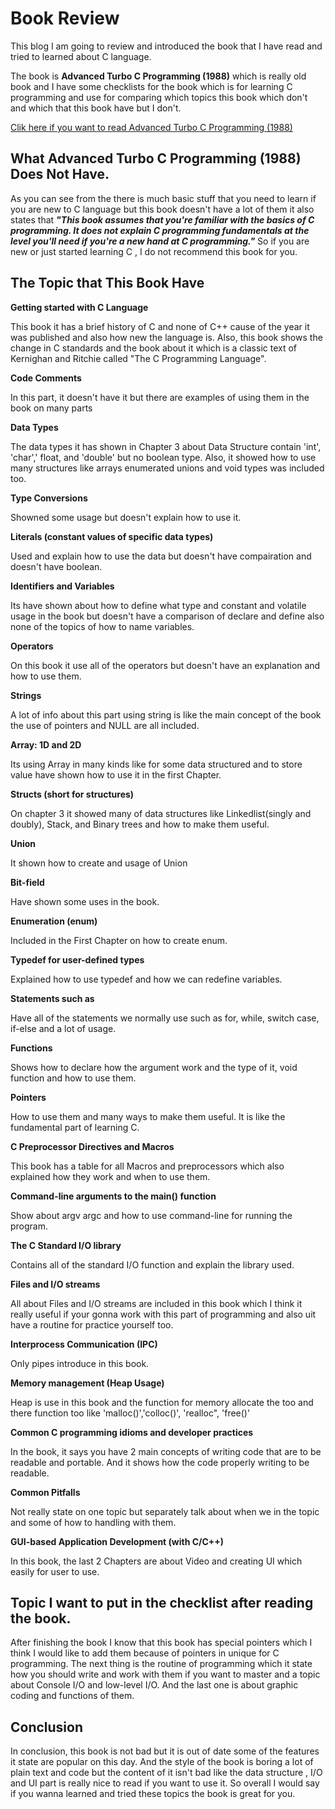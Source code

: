 # Book Review

This blog I am going to review and introduced the book that I have read and tried to  learned about C language.

The book is **Advanced Turbo C Programming (1988)** which is really old book and I have some checklists for the book which is for learning C programming and use for comparing which topics this book which don't and which that this book have but I don't.

 [Clik here if you want to read Advanced Turbo C Programming (1988) ](https://www.sciencedirect.com/book/9780127426891/advanced-turbo-c-programming)

## What Advanced Turbo C Programming (1988) Does Not Have.
  As you can see from the there is much basic stuff that you need to learn if you are new to C language but this book doesn't have a lot of them it also states that ***"This book assumes that you're familiar with the basics of C programming. It does not explain C programming fundamentals at the level you'll need if you're a new hand at C programming."*** So if you are new or just started learning C , I do not recommend this book for you.

## The Topic that This Book Have

**Getting started with C Language**

  This book it has a brief history of C and none of C++ cause of the year it was published and also how new the language is. Also, this book shows the change in C standards and the book about it which is a classic text of Kernighan and Ritchie called "The C Programming Language".

**Code Comments**

  In this part, it doesn't have it but there are examples of using them in the book on many parts

  **Data Types**

  The data types it has shown in Chapter 3 about Data Structure contain 'int', 'char',' float, and 'double' but no boolean type. Also, it showed how to use many structures like arrays enumerated unions and void types was included too.

  **Type Conversions**

  Showned some usage but doesn't explain how to use it.
  
  **Literals (constant values of specific data types)**

  Used and explain how to use the data but doesn't have compairation and doesn't have boolean.

  **Identifiers and Variables**

  Its have shown about how to define what type and constant and volatile usage in the book but doesn't have a comparison of declare and define also none of the topics of how to name variables.

  **Operators**

  On this book it use all of the operators but doesn't have an explanation and how to use them.

  **Strings**

  A lot of info about this part using string is like the main concept of the book the use of pointers and NULL are all included.
  
  **Array: 1D and 2D**

  Its using Array in many kinds like for some data structured and to store value have shown how to use it in the first Chapter.
  
  **Structs (short for structures)**
  
  On chapter 3 it showed many of data structures like Linkedlist(singly and doubly), Stack, and Binary trees and how to make them useful.

  **Union**
  
  It shown how to create and usage of Union

  **Bit-field**

  Have shown some uses in the book.

  **Enumeration (enum)**
 
  Included in the First Chapter on how to create enum.

  **Typedef for user-defined types**

  Explained how to use typedef and how we can redefine variables.
  
  **Statements such as**

  Have all of the statements we normally use such as for, while, switch case, if-else and a lot of usage.
  
  **Functions**

  Shows how to declare how the argument work and the type of it, void function and how to use them.
  
  **Pointers**
  
  How to use them and many ways to make them useful. It is like the fundamental part of learning C.

  **C Preprocessor Directives and Macros**

  This book has a table for all Macros and preprocessors which also explained how they work and when to use them.
  

  **Command-line arguments to the main() function**

  Show about argv argc and how to use command-line for running the program.

  **The C Standard I/O library**

  Contains all of the standard I/O function and explain the library used.
  
  **Files and I/O streams**

  All about Files and I/O streams are included in this book which I think it really useful if your gonna work with this part of programming and also uit have a routine for practice yourself too.



  **Interprocess Communication (IPC)**

  Only pipes introduce in this book.


  **Memory management (Heap Usage)**

  Heap is use in this book and the function for memory allocate the too and there function too like 'malloc()','colloc()', 'realloc", 'free()'

  **Common C programming idioms and developer practices**

  In the book, it says you have 2 main concepts of writing code that are to be readable and portable. And it shows how the code properly writing to be readable.
  
  **Common Pitfalls**

  Not really state on one topic but separately talk about when we in the topic and some of how to handling with them.
  
 **GUI-based Application Development (with C/C++)**
  
  In this book, the last 2 Chapters are about Video and creating UI which easily for user to use.

## Topic I want to put in the checklist after reading the book.

After finishing the book I know that this book has special pointers which I think I would like to add them because of pointers in unique for C programming. The next thing is the routine of programming which it state how you should write and work with them if you want to master and a topic about Console I/O and low-level I/O. And the last one is about graphic coding and functions of them.

## Conclusion

In conclusion, this book is not bad but it is out of date some of the features it state are popular on this day. And the style of the book is boring a lot of plain text and code but the content of it isn't bad like the data structure , I/O and UI part is really nice to read if you want to use it. So overall I would say if you wanna learned and tried these topics the book is great for you.
